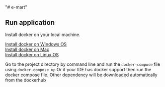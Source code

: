 "# e-mart" 


## Run application
Install docker on your local machine. 

[Install docker on Windows OS](https://docs.docker.com/desktop/install/windows-install/)
<br>
[Install docker on Mac](https://docs.docker.com/desktop/mac/permission-requirements/)
<br>
[Install docker on Linux OS](https://docs.docker.com/desktop/install/linux-install/)

Go to the project directory by command line and run the `docker-compose` file using `docker-compose up`
Or if your IDE has docker support then run the docker compose file. Other dependency will be downloaded automatically from the dockerhub
